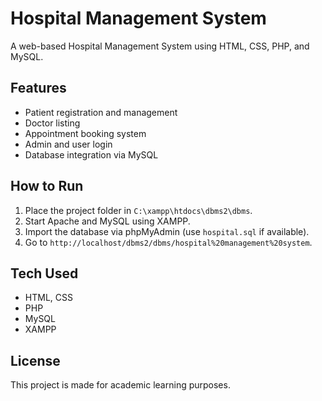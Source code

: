 # Hospital Management System

A web-based Hospital Management System using HTML, CSS, PHP, and MySQL.

## Features

- Patient registration and management
- Doctor listing
- Appointment booking system
- Admin and user login
- Database integration via MySQL

## How to Run

1. Place the project folder in `C:\xampp\htdocs\dbms2\dbms`.
2. Start Apache and MySQL using XAMPP.
3. Import the database via phpMyAdmin (use `hospital.sql` if available).
4. Go to `http://localhost/dbms2/dbms/hospital%20management%20system`.

## Tech Used

- HTML, CSS
- PHP
- MySQL
- XAMPP

## License

This project is made for academic learning purposes.
